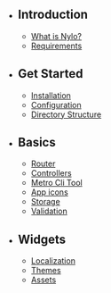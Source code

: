 - ## Introduction
	- [What is Nylo?](/{{route}}/{{version}}/what-is-nylo)
    - [Requirements](/{{route}}/{{version}}/requirements)

- ## Get Started
	- [Installation](/{{route}}/{{version}}/installation)
	- [Configuration](/{{route}}/{{version}}/configuration)
    - [Directory Structure](/{{route}}/{{version}}/directory-structure)

- ## Basics
    - [Router](/{{route}}/{{version}}/router)
    - [Controllers](/{{route}}/{{version}}/controllers)
    - [Metro Cli Tool](/{{route}}/{{version}}/metro)
    - [App icons](/{{route}}/{{version}}/app-icons)
    - [Storage](/{{route}}/{{version}}/storage)
    - [Validation](/{{route}}/{{version}}/validation)

- ## Widgets
	- [Localization](/{{route}}/{{version}}/localization)
	- [Themes](/{{route}}/{{version}}/themes)
	- [Assets](/{{route}}/{{version}}/assets)

